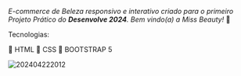 
_E-commerce de Beleza responsivo e interativo criado para o primeiro Projeto Prático do **Desenvolve 2024**._ 
_Bem vindo(a) a Miss Beauty!_ 💎

Tecnologias:

💄 HTML
💄 CSS
💄 BOOTSTRAP 5

![202404222012](https://github.com/KarolSouzaS/Miss-Beauty/assets/125404860/98d5dd0a-3d6a-4080-a6db-3b08fdb606e2)
